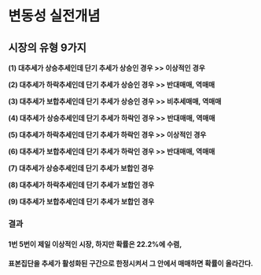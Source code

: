 # 변동성 실전개념



## 시장의 유형 9가지

__(1) 대추세가 상승추세인데 단기 추세가 상승인 경우 >> 이상적인 경우__

__(2) 대추세가 하락추세인데 단기 추세가 상승인 경우 >> 반대매매, 역매매__

__(3) 대추세가 보합추세인데 단기 추세가 상승인 경우 >> 비추세매매, 역매매__

__(4) 대추세가 상승추세인데 단기 추세가 하락인 경우 >> 반대매매, 역매매__

__(5) 대추세가 하락추세인데 단기 추세가 하락인 경우 >> 이상적인 경우__

__(6) 대추세가 보합추세인데 단기 추세가 하락인 경우 >> 반대매매, 역매매__

__(7) 대추세가 상승추세인데 단기 추세가 보합인 경우__

__(8)  대추세가 하락추세인데 단기 추세가 보합인 경우__

__(9) 대추세가 보합추세인데 단기 추세가 보합인 경우__



### 결과 

#### 1번 5번이 제일 이상적인 시장, 하지만 확률은 22.2%에 수렴, 

#### 표본집단을 추세가 활성화된 구간으로 한정시켜서 그 안에서 매매하면 확률이 올라간다.





